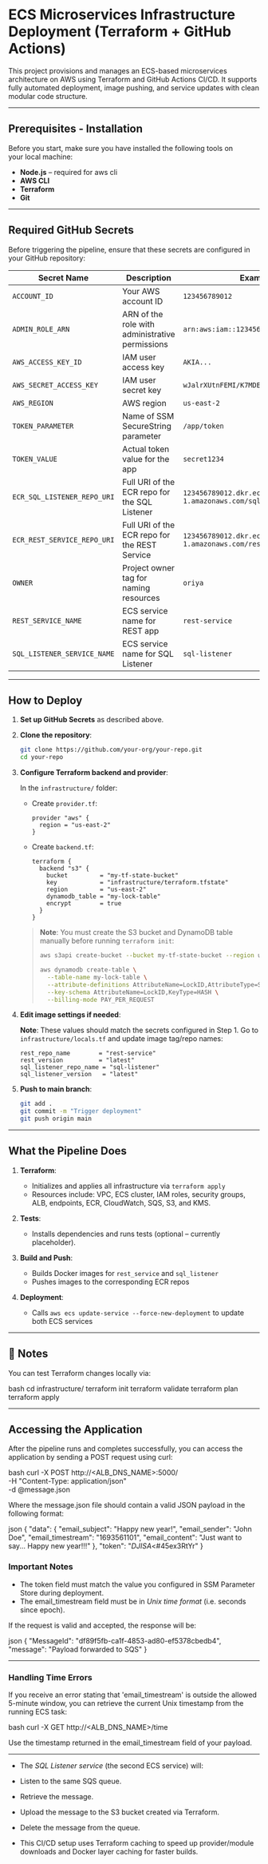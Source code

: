 # ECS Microservices Infrastructure Deployment (Terraform + GitHub Actions)

This project provisions and manages an ECS-based microservices architecture on AWS using Terraform and GitHub Actions CI/CD. It supports fully automated deployment, image pushing, and service updates with clean modular code structure.

---

## Prerequisites - Installation

Before you start, make sure you have installed the following tools on your local machine:

- **Node.js** – required for aws cli
- **AWS CLI** 
- **Terraform** 
- **Git** 

---

## Required GitHub Secrets

Before triggering the pipeline, ensure that these secrets are configured in your GitHub repository:

| Secret Name | Description | Example |
|-------------|-------------|---------|
| `ACCOUNT_ID` | Your AWS account ID | `123456789012` |
| `ADMIN_ROLE_ARN` | ARN of the role with administrative permissions | `arn:aws:iam::123456789012:role/Admin` |
| `AWS_ACCESS_KEY_ID` | IAM user access key | `AKIA...` |
| `AWS_SECRET_ACCESS_KEY` | IAM user secret key | `wJalrXUtnFEMI/K7MDENG...` |
| `AWS_REGION` | AWS region | `us-east-2` |
| `TOKEN_PARAMETER` | Name of SSM SecureString parameter | `/app/token` |
| `TOKEN_VALUE` | Actual token value for the app | `secret1234` |
| `ECR_SQL_LISTENER_REPO_URI` | Full URI of the ECR repo for the SQL Listener | `123456789012.dkr.ecr.us-east-1.amazonaws.com/sql-listener` |
| `ECR_REST_SERVICE_REPO_URI` | Full URI of the ECR repo for the REST Service | `123456789012.dkr.ecr.us-east-1.amazonaws.com/rest-service` |
| `OWNER` | Project owner tag for naming resources | `oriya` |
| `REST_SERVICE_NAME` | ECS service name for REST app | `rest-service` |
| `SQL_LISTENER_SERVICE_NAME` | ECS service name for SQL Listener | `sql-listener` |

---

## How to Deploy

1. **Set up GitHub Secrets** as described above.

2. **Clone the repository**:

   ```bash
   git clone https://github.com/your-org/your-repo.git
   cd your-repo
   ```

3. **Configure Terraform backend and provider**:

   In the `infrastructure/` folder:

   - Create `provider.tf`:

     ```hcl
     provider "aws" {
       region = "us-east-2"
     }
     ```

   - Create `backend.tf`:

     ```hcl
     terraform {
       backend "s3" {
         bucket         = "my-tf-state-bucket"
         key            = "infrastructure/terraform.tfstate"
         region         = "us-east-2"
         dynamodb_table = "my-lock-table"
         encrypt        = true
       }
     }
     ```

   > **Note**: You must create the S3 bucket and DynamoDB table manually before running `terraform init`:
   >
   > ```bash
   > aws s3api create-bucket --bucket my-tf-state-bucket --region us-east-2
   >
   > aws dynamodb create-table \
   >   --table-name my-lock-table \
   >   --attribute-definitions AttributeName=LockID,AttributeType=S \
   >   --key-schema AttributeName=LockID,KeyType=HASH \
   >   --billing-mode PAY_PER_REQUEST
   > ```

4. **Edit image settings if needed**:

   **Note**: These values should match the secrets configured in Step 1.
   Go to `infrastructure/locals.tf` and update image tag/repo names:

   ```hcl
   rest_repo_name        = "rest-service"
   rest_version          = "latest"
   sql_listener_repo_name = "sql-listener"
   sql_listener_version   = "latest"
   ```

5. **Push to main branch**:

   ```bash
   git add .
   git commit -m "Trigger deployment"
   git push origin main
   ```

---

## What the Pipeline Does

1. **Terraform**:
   - Initializes and applies all infrastructure via `terraform apply`
   - Resources include: VPC, ECS cluster, IAM roles, security groups, ALB, endpoints, ECR, CloudWatch, SQS, S3, and KMS.

2. **Tests**:
   - Installs dependencies and runs tests (optional – currently placeholder).

3. **Build and Push**:
   - Builds Docker images for `rest_service` and `sql_listener`
   - Pushes images to the corresponding ECR repos

4. **Deployment**:
   - Calls `aws ecs update-service --force-new-deployment` to update both ECS services

---


## 🧪 Notes

You can test Terraform changes locally via:

bash
cd infrastructure/
terraform init
terraform validate
terraform plan 
terraform apply 


---

## Accessing the Application

After the pipeline runs and completes successfully, you can access the application by sending a POST request using curl:

bash
curl -X POST http://<ALB_DNS_NAME>:5000/ \
     -H "Content-Type: application/json" \
     -d @message.json


Where the message.json file should contain a valid JSON payload in the following format:

json
{
  "data": {
    "email_subject": "Happy new year!",
    "email_sender": "John Doe",
    "email_timestream": "1693561101",
    "email_content": "Just want to say... Happy new year!!!"
  },
  "token": "$DJISA<$#45ex3RtYr"
}


### Important Notes

- The token field must match the value you configured in SSM Parameter Store during deployment.
- The email_timestream field must be in *Unix time format* (i.e. seconds since epoch).

If the request is valid and accepted, the response will be:

json
{
  "MessageId": "df89f5fb-ca1f-4853-ad80-ef5378cbedb4",
  "message": "Payload forwarded to SQS"
}


---

### Handling Time Errors

If you receive an error stating that 'email_timestream' is outside the allowed 5-minute window, you can retrieve the current Unix timestamp from the running ECS task:

bash
curl -X GET http://<ALB_DNS_NAME>/time


Use the timestamp returned in the email_timestream field of your payload.

---

- The *SQL Listener service* (the second ECS service)
will:
- Listen to the same SQS queue.
- Retrieve the message.
- Upload the message to the S3 bucket created via
Terraform.
- Delete the message from the queue.


- This CI/CD setup uses Terraform caching to speed up provider/module downloads and Docker layer caching for faster builds.
